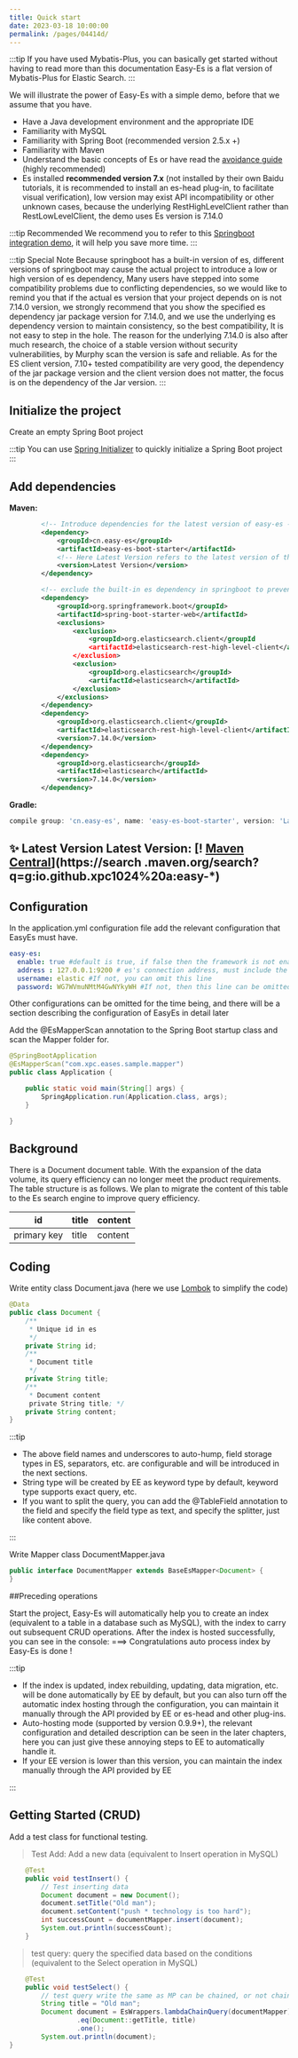 ```yaml
---
title: Quick start
date: 2023-03-18 10:00:00
permalink: /pages/04414d/
---
```

:::tip
If you have used Mybatis-Plus, you can basically get started without having to read more than this documentation
Easy-Es is a flat version of Mybatis-Plus for Elastic Search.
:::

We will illustrate the power of Easy-Es with a simple demo, before that we assume that you have.

- Have a Java development environment and the appropriate IDE
- Familiarity with MySQL
- Familiarity with Spring Boot (recommended version 2.5.x +)
- Familiarity with Maven
- Understand the basic concepts of Es or have read the [avoidance guide](/pages/4c01d7/) (highly recommended)
- Es installed **recommended version 7.x** (not installed by their own Baidu tutorials, it is recommended to install an es-head plug-in, to facilitate visual verification), low version may exist API incompatibility or other unknown cases, because the underlying RestHighLevelClient rather than RestLowLevelClient, the demo uses Es version is 7.14.0

:::tip Recommended
We recommend you to refer to this [Springboot integration demo](/pages/e12389/), it will help you save more time.
:::

:::tip Special Note
Because springboot has a built-in version of es, different versions of springboot may cause the actual project to introduce a low or high version of es dependency,
Many users have stepped into some compatibility problems due to conflicting dependencies, so we would like to remind you that if the actual es version that your project depends on is not
7.14.0 version, we strongly recommend that you show the specified es dependency jar package version for 7.14.0, and we use the underlying es dependency version to maintain consistency, so the best compatibility,
It is not easy to step in the hole. The reason for the underlying 7.14.0 is also after much research, the choice of a stable version without security vulnerabilities, by Murphy scan the version is safe and reliable.
As for the ES client version, 7.10+ tested compatibility are very good, the dependency of the jar package version and the client version does not matter, the focus is on the dependency of the Jar version.
:::

## Initialize the project

Create an empty Spring Boot project

:::tip
You can use [Spring Initializer](https://start.spring.io/) to quickly initialize a Spring Boot project
:::

## Add dependencies

**Maven:**

```xml
        <!-- Introduce dependencies for the latest version of easy-es -->
        <dependency>
            <groupId>cn.easy-es</groupId>
            <artifactId>easy-es-boot-starter</artifactId>
            <!-- Here Latest Version refers to the latest version of the dependency, such as 2.0.0, which can be obtained from the image below -->
            <version>Latest Version</version>
        </dependency>

        <!-- exclude the built-in es dependency in springboot to prevent conflicts with the easy-es dependency -->
        <dependency>
            <groupId>org.springframework.boot</groupId>
            <artifactId>spring-boot-starter-web</artifactId>
            <exclusions>
                <exclusion>
                    <groupId>org.elasticsearch.client</groupId
                    <artifactId>elasticsearch-rest-high-level-client</artifactId
                </exclusion>
                <exclusion>
                    <groupId>org.elasticsearch</groupId>
                    <artifactId>elasticsearch</artifactId>
                </exclusion>
            </exclusions>
        </dependency>
        <dependency>
            <groupId>org.elasticsearch.client</groupId>
            <artifactId>elasticsearch-rest-high-level-client</artifactId>
            <version>7.14.0</version>
        </dependency>
        <dependency>
            <groupId>org.elasticsearch</groupId>
            <artifactId>elasticsearch</artifactId>
            <version>7.14.0</version>
        </dependency>
```

**Gradle:**

```groovy
compile group: 'cn.easy-es', name: 'easy-es-boot-starter', version: 'Latest Version'
```

## ✨ Latest Version Latest Version: [! [Maven Central](https://img.shields.io/github/v/release/xpc1024/easy-es?include_prereleases&logo=xpc&style=plastic)](https://search .maven.org/search?q=g:io.github.xpc1024%20a:easy-*)

## Configuration

In the application.yml configuration file add the relevant configuration that EasyEs must have.
```yaml
easy-es:
  enable: true #default is true, if false then the framework is not enabled
  address : 127.0.0.1:9200 # es's connection address, must include the port If it is a cluster, it can be separated by a comma Example: 127.0.0.1:9200,127.0.0.2:9200
  username: elastic #If not, you can omit this line
  password: WG7WVmuNMtM4GwNYkyWH #If not, then this line can be omitted
````
Other configurations can be omitted for the time being, and there will be a section describing the configuration of EasyEs in detail later

Add the @EsMapperScan annotation to the Spring Boot startup class and scan the Mapper folder for.
```java
@SpringBootApplication
@EsMapperScan("com.xpc.eases.sample.mapper")
public class Application {

    public static void main(String[] args) {
        SpringApplication.run(Application.class, args);
    }

}
```
## Background

There is a Document document table. With the expansion of the data volume, its query efficiency can no longer meet the product requirements. The table structure is as follows. We plan to migrate the content of this table to the Es search engine to improve query efficiency.

| id | title | content |
| --- | --- | --- |
| primary key | title | content |

## Coding

Write entity class Document.java (here we use [Lombok](https://www.projectlombok.org/) to simplify the code)
```java
@Data
public class Document {
    /**
     * Unique id in es
     */	
    private String id;
    /**
     * Document title
     */
    private String title;
    /**
     * Document content
     private String title; */
    private String content;
}
```

:::tip
- The above field names and underscores to auto-hump, field storage types in ES, separators, etc. are configurable and will be introduced in the next sections.
- String type will be created by EE as keyword type by default, keyword type supports exact query, etc.
- If you want to split the query, you can add the @TableField annotation to the field and specify the field type as text, and specify the splitter, just like content above.
  
:::

Write Mapper class DocumentMapper.java
```java
public interface DocumentMapper extends BaseEsMapper<Document> {
}
```
##Preceding operations

Start the project, Easy-Es will automatically help you to create an index (equivalent to a table in a database such as MySQL), with the index to carry out subsequent CRUD operations. After the index is hosted successfully, you can see in the console: ===> Congratulations auto process index by Easy-Es is done !

:::tip
- If the index is updated, index rebuilding, updating, data migration, etc. will be done automatically by EE by default, but you can also turn off the automatic index hosting through the configuration, you can maintain it manually through the API provided by EE or es-head and other plug-ins.
- Auto-hosting mode (supported by version 0.9.9+), the relevant configuration and detailed description can be seen in the later chapters, here you can just give these annoying steps to EE to automatically handle it.
- If your EE version is lower than this version, you can maintain the index manually through the API provided by EE
  
:::

## Getting Started (CRUD)

Add a test class for functional testing.

> Test Add: Add a new data (equivalent to Insert operation in MySQL)

```java
    @Test
    public void testInsert() {
        // Test inserting data
        Document document = new Document();
        document.setTitle("Old man");
        document.setContent("push * technology is too hard");
        int successCount = documentMapper.insert(document);
        System.out.println(successCount);
    }
```
> test query: query the specified data based on the conditions (equivalent to the Select operation in MySQL)

``` java
    @Test
    public void testSelect() {
        // test query write the same as MP can be chained, or not chained according to the use of flexible choice can be
        String title = "Old man";
        Document document = EsWrappers.lambdaChainQuery(documentMapper)
                 .eq(Document::getTitle, title)
                 .one();
        System.out.println(document);
}
```
